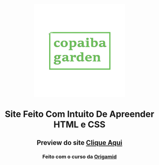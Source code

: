 <p align="center"><img align="center" src="img/image-removebg-preview.png" alt="copaiba garden"></p>
<h1 align="center">Site Feito Com Intuito De Apreender HTML e CSS</h2>
<h2 align="center">Preview do site <a href="https://github.com/andrenc1/CopaibaGarden.git">Clique Aqui</a></h2>
<h3 align="center">Feito com o curso da <a href="https://www.origamid.com/">Origamid</a></h3>

